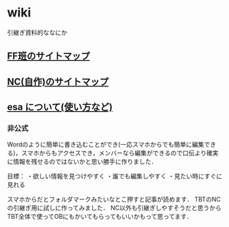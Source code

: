 # wiki
引継ぎ資料的ななにか

## [FF班のサイトマップ](Wiki/FF班) 
## [NC(自作)のサイトマップ](Wiki/翼班/NC(自作)) 

## [esa について(使い方など)](/posts/11)

### 非公式

Wordのように簡単に書き込むことができ(一応スマホからでも簡単に編集できる)，スマホからもアクセスでき，メンバーなら編集ができるので口伝より確実に情報を残せるのではないかと思い勝手に作りました．

目標：
・欲しい情報を見つけやすく
・誰でも編集しやすく
・見たい時にすぐに見れる

スマホからだとフォルダマークみたいなとこ押すと記事が読めます．
TBTのNCの引継ぎ用に試しに作ってみました．
NC以外も引継ぎしやすそうだと思うからTBT全体で使ってOBにもかいてもらってもいいかもって思ってます．
